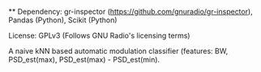 ** Dependency: gr-inspector (https://github.com/gnuradio/gr-inspector), Pandas (Python), Scikit (Python)

License: GPLv3 (Follows GNU Radio's licensing terms)

A naive kNN based automatic modulation classifier (features: BW, PSD_est(max), PSD_est(max) - PSD_est(min).
